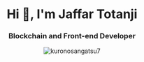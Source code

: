 <h1 align="center">Hi 👋, I'm Jaffar Totanji</h1>
<h3 align="center">Blockchain and Front-end Developer</h3>

<p align='center'><img align="center" src="https://github-readme-streak-stats.herokuapp.com/?user=kuronosangatsu7&" alt="kuronosangatsu7" /></p>
